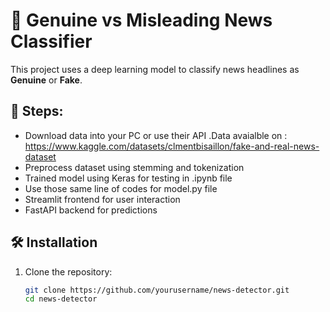 # 📰 Genuine vs Misleading News Classifier

This project uses a deep learning model to classify news headlines as **Genuine** or **Fake**.

## 🚀 Steps:
- Download data into your PC or use their API .Data avaialble on : https://www.kaggle.com/datasets/clmentbisaillon/fake-and-real-news-dataset
- Preprocess dataset using stemming and tokenization 
- Trained model using Keras for testing in .ipynb file
- Use those same line of codes for model.py file
- Streamlit frontend for user interaction
- FastAPI backend for predictions

## 🛠️ Installation

1. Clone the repository:
   ```bash
   git clone https://github.com/yourusername/news-detector.git
   cd news-detector
